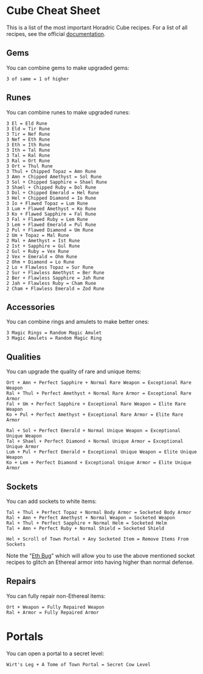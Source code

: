# Cube Cheat Sheet

This is a list of the most important Horadric Cube recipes. For a list of all recipes, see the official [documentation](http://classic.battle.net/diablo2exp/items/cube.shtml).

## Gems

You can combine gems to make upgraded gems:

```
3 of same = 1 of higher
```

## Runes

You can combine runes to make upgraded runes:

```
3 El = Eld Rune
3 Eld = Tir Rune
3 Tir = Nef Rune
3 Nef = Eth Rune
3 Eth = Ith Rune
3 Ith = Tal Rune
3 Tal = Ral Rune
3 Ral = Ort Rune
3 Ort = Thul Rune
3 Thul + Chipped Topaz = Amn Rune
3 Amn + Chipped Amethyst = Sol Rune
3 Sol + Chipped Sapphire = Shael Rune
3 Shael + Chipped Ruby = Dol Rune
3 Dol + Chipped Emerald = Hel Rune
3 Hel + Chipped Diamond = Io Rune
3 Io + Flawed Topaz = Lum Rune
3 Lum + Flawed Amethyst = Ko Rune
3 Ko + Flawed Sapphire = Fal Rune
3 Fal + Flawed Ruby = Lem Rune
3 Lem + Flawed Emerald = Pul Rune
2 Pul + Flawed Diamond = Um Rune
2 Um + Topaz = Mal Rune
2 Mal + Amethyst = Ist Rune
2 Ist + Sapphire = Gul Rune
2 Gul + Ruby = Vex Rune
2 Vex + Emerald = Ohm Rune
2 Ohm + Diamond = Lo Rune
2 Lo + Flawless Topaz = Sur Rune
2 Sur + Flawless Amethyst = Ber Rune
2 Ber + Flawless Sapphire = Jah Rune
2 Jah + Flawless Ruby = Cham Rune
2 Cham + Flawless Emerald = Zod Rune
```

## Accessories

You can combine rings and amulets to make better ones:

```
3 Magic Rings = Random Magic Amulet
3 Magic Amulets = Random Magic Ring
```

## Qualities

You can upgrade the quality of rare and unique items:

```
Ort + Amn + Perfect Sapphire + Normal Rare Weapon = Exceptional Rare Weapon
Ral + Thul + Perfect Amethyst + Normal Rare Armor = Exceptional Rare Armor
Fal + Um + Perfect Sapphire + Exceptional Rare Weapon = Elite Rare Weapon
Ko + Pul + Perfect Amethyst + Exceptional Rare Armor = Elite Rare Armor

Ral + Sol + Perfect Emerald + Normal Unique Weapon = Exceptional Unique Weapon
Tal + Shael + Perfect Diamond + Normal Unique Armor = Exceptional Unique Armor
Lum + Pul + Perfect Emerald + Exceptional Unique Weapon = Elite Unique Weapon
Ko + Lem + Perfect Diamond + Exceptional Unique Armor = Elite Unique Armor
```

## Sockets

You can add sockets to white items:

```
Tal + Thul + Perfect Topaz + Normal Body Armor = Socketed Body Armor
Ral + Amn + Perfect Amethyst + Normal Weapon = Socketed Weapon
Ral + Thul + Perfect Sapphire + Normal Helm = Socketed Helm
Tal + Amn + Perfect Ruby + Normal Shield = Socketed Shield

Hel + Scroll of Town Portal + Any Socketed Item = Remove Items From Sockets
```

Note the "[Eth Bug](https://forums.d2jsp.org/topic.php?t=27584148)" which will allow you to use the above mentioned socket recipes to glitch an Ethereal armor into having higher than normal defense.

## Repairs

You can fully repair non-Ethereal items:

```
Ort + Weapon = Fully Repaired Weapon
Ral + Armor = Fully Repaired Armor
```

# Portals

You can open a portal to a secret level:

```
Wirt's Leg + A Tome of Town Portal = Secret Cow Level
```